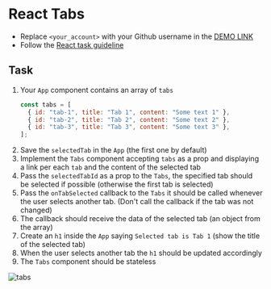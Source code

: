 # React Tabs

- Replace `<your_account>` with your Github username in the [DEMO LINK](https://haiduk2019.github.io/react_tabs/)
- Follow the [React task guideline](https://github.com/mate-academy/react_task-guideline#react-tasks-guideline)

## Task

1. Your `App` component contains an array of `tabs`
   ```javascript
   const tabs = [
     { id: "tab-1", title: "Tab 1", content: "Some text 1" },
     { id: "tab-2", title: "Tab 2", content: "Some text 2" },
     { id: "tab-3", title: "Tab 3", content: "Some text 3" },
   ];
   ```
1. Save the `selectedTab` in the `App` (the first one by default)
1. Implement the `Tabs` component accepting `tabs` as a prop
   and displaying a link per each `tab` and the content of the selected tab
1. Pass the `selectedTabId` as a prop to the `Tabs`, the specified tab should be selected if possible
   (otherwise the first tab is selected)
1. Pass the `onTabSelected` callback to the `Tabs`
   it should be called whenever the user selects another tab.
   (Don't call the callback if the tab was not changed)
1. The callback should receive the data of the selected tab (an object from the array)
1. Create an `h1` inside the `App` saying `Selected tab is Tab 1` (show the title of the selected tab)
1. When the user selects another tab the `h1` should be updated accordingly
1. The `Tabs` component should be stateless

![tabs](./description/tabs.gif)
